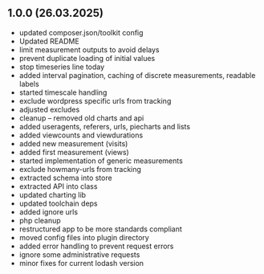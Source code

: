 ## 1.0.0 (26.03.2025)

* updated composer.json/toolkit config
* Updated README
* limit measurement outputs to avoid delays
* prevent duplicate loading of initial values
* stop timeseries line today
* added interval pagination, caching of discrete measurements, readable labels
* started timescale handling
* exclude wordpress specific urls from tracking
* adjusted excludes
* cleanup – removed old charts and api
* added useragents, referers, urls, piecharts and lists
* added viewcounts and viewdurations
* added new measurement (visits)
* added first measurement (views)
* started implementation of generic measurements
* exclude howmany-urls from tracking
* extracted schema into store
* extracted API into class
* updated charting lib
* updated toolchain deps
* added ignore urls
* php cleanup
* restructured app to be more standards compliant
* moved config files into plugin directory
* added error handling to prevent request errors
* ignore some administrative requests
* minor fixes for current lodash version
